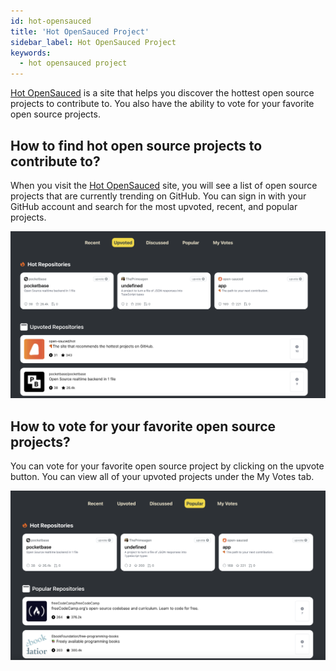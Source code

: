 ```yaml
---
id: hot-opensauced
title: 'Hot OpenSauced Project'
sidebar_label: Hot OpenSauced Project
keywords:
  - hot opensauced project
---
```


[Hot OpenSauced](https://hot.opensauced.pizza/) is a site that helps you discover the hottest open source projects to contribute to. You also have the ability to vote for your favorite open source projects.

## How to find hot open source projects to contribute to?

When you visit the [Hot OpenSauced](https://hot.opensauced.pizza/) site, you will see a list of open source projects that are currently trending on GitHub. You can sign in with your GitHub account and search for the most upvoted, recent, and popular projects.

![hot opensauced upvoted repos](../../static/img/upvoted-repos-hot-opensauced.png)

## How to vote for your favorite open source projects?

You can vote for your favorite open source project by clicking on the upvote button. You can view all of your upvoted projects under the My Votes tab.

![hot opensauced popular repos](../../static/img/popular-repos-hot-opensauced.png)
